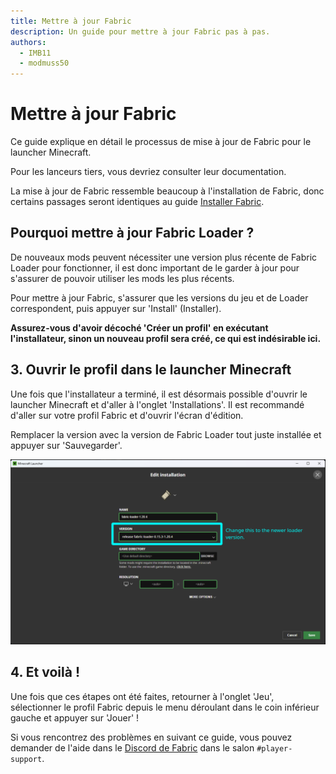 ```yaml
---
title: Mettre à jour Fabric
description: Un guide pour mettre à jour Fabric pas à pas.
authors:
  - IMB11
  - modmuss50
---
```


# Mettre à jour Fabric

Ce guide explique en détail le processus de mise à jour de Fabric pour le launcher Minecraft.

Pour les lanceurs tiers, vous devriez consulter leur documentation.

La mise à jour de Fabric ressemble beaucoup à l'installation de Fabric, donc certains passages seront identiques au guide [Installer Fabric](./installing-fabric).

## Pourquoi mettre à jour Fabric Loader ?

De nouveaux mods peuvent nécessiter une version plus récente de Fabric Loader pour fonctionner, il est donc important de le garder à jour pour s'assurer de pouvoir utiliser les mods les plus récents.

<!-- Include steps from installing guide, no need to repeat them. -->

<!--@include: ./installing-fabric.md{12,41}-->

Pour mettre à jour Fabric, s'assurer que les versions du jeu et de Loader correspondent, puis appuyer sur 'Install' (Installer).

**Assurez-vous d'avoir décoché 'Créer un profil' en exécutant l'installateur, sinon un nouveau profil sera créé, ce qui est indésirable ici.**

## 3. Ouvrir le profil dans le launcher Minecraft

Une fois que l'installateur a terminé, il est désormais possible d'ouvrir le launcher Minecraft et d'aller à l'onglet 'Installations'. Il est recommandé d'aller sur votre profil Fabric et d'ouvrir l'écran d'édition.

Remplacer la version avec la version de Fabric Loader tout juste installée et appuyer sur 'Sauvegarder'.

![Mise à jour de la version de Fabric Loader dans le launcher Minecraft](/assets/players/updating-fabric.png)

## 4. Et voilà !

Une fois que ces étapes ont été faites, retourner à l'onglet 'Jeu', sélectionner le profil Fabric depuis le menu déroulant dans le coin inférieur gauche et appuyer sur 'Jouer' !

Si vous rencontrez des problèmes en suivant ce guide, vous pouvez demander de l'aide dans le [Discord de Fabric](https://discord.gg/v6v4pMv) dans le salon `#player-support`.
